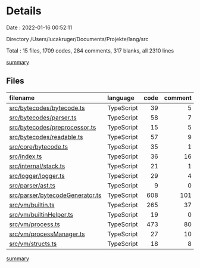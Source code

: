 # Details

Date : 2022-01-16 00:52:11

Directory /Users/lucakruger/Documents/Projekte/lang/src

Total : 15 files,  1709 codes, 284 comments, 317 blanks, all 2310 lines

[summary](results.md)

## Files
| filename | language | code | comment | blank | total |
| :--- | :--- | ---: | ---: | ---: | ---: |
| [src/bytecodes/bytecode.ts](/src/bytecodes/bytecode.ts) | TypeScript | 39 | 5 | 4 | 48 |
| [src/bytecodes/parser.ts](/src/bytecodes/parser.ts) | TypeScript | 58 | 7 | 12 | 77 |
| [src/bytecodes/preprocessor.ts](/src/bytecodes/preprocessor.ts) | TypeScript | 15 | 5 | 2 | 22 |
| [src/bytecodes/readable.ts](/src/bytecodes/readable.ts) | TypeScript | 57 | 9 | 16 | 82 |
| [src/core/bytecode.ts](/src/core/bytecode.ts) | TypeScript | 35 | 1 | 8 | 44 |
| [src/index.ts](/src/index.ts) | TypeScript | 36 | 16 | 4 | 56 |
| [src/internal/stack.ts](/src/internal/stack.ts) | TypeScript | 21 | 1 | 7 | 29 |
| [src/logger/logger.ts](/src/logger/logger.ts) | TypeScript | 29 | 4 | 6 | 39 |
| [src/parser/ast.ts](/src/parser/ast.ts) | TypeScript | 9 | 0 | 2 | 11 |
| [src/parser/bytecodeGenerator.ts](/src/parser/bytecodeGenerator.ts) | TypeScript | 608 | 101 | 129 | 838 |
| [src/vm/builtin.ts](/src/vm/builtin.ts) | TypeScript | 265 | 37 | 69 | 371 |
| [src/vm/builtinHelper.ts](/src/vm/builtinHelper.ts) | TypeScript | 19 | 0 | 2 | 21 |
| [src/vm/process.ts](/src/vm/process.ts) | TypeScript | 473 | 80 | 43 | 596 |
| [src/vm/processManager.ts](/src/vm/processManager.ts) | TypeScript | 27 | 10 | 8 | 45 |
| [src/vm/structs.ts](/src/vm/structs.ts) | TypeScript | 18 | 8 | 5 | 31 |

[summary](results.md)